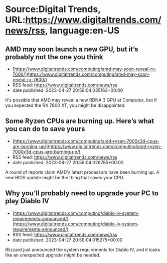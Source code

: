 # Source:Digital Trends, URL:https://www.digitaltrends.com/news/rss, language:en-US

## AMD may soon launch a new GPU, but it’s probably not the one you think
 - [https://www.digitaltrends.com/computing/amd-may-soon-reveal-rx-7600/](https://www.digitaltrends.com/computing/amd-may-soon-reveal-rx-7600/)
 - RSS feed: https://www.digitaltrends.com/news/rss
 - date published: 2023-04-27 20:59:04.035162+00:00

It's possible that AMD may reveal a new RDNA 3 GPU at Computex, but if you expected the RX 7800 XT, you might be disappointed.

## Some Ryzen CPUs are burning up. Here’s what you can do to save yours
 - [https://www.digitaltrends.com/computing/amd-ryzen-7000x3d-cpus-are-burning-up/](https://www.digitaltrends.com/computing/amd-ryzen-7000x3d-cpus-are-burning-up/)
 - RSS feed: https://www.digitaltrends.com/news/rss
 - date published: 2023-04-27 20:59:04.026785+00:00

A round of reports claim AMD's latest processors have been burning up. A new BIOS update might be the thing that saves your CPU.

## Why you’ll probably need to upgrade your PC to play Diablo IV
 - [https://www.digitaltrends.com/computing/diablo-iv-system-requirements-announced/](https://www.digitaltrends.com/computing/diablo-iv-system-requirements-announced/)
 - RSS feed: https://www.digitaltrends.com/news/rss
 - date published: 2023-04-27 20:59:04.015275+00:00

Blizzard just announced the system requirements for Diablo IV, and it looks like an unexpected upgrade might be needed.

